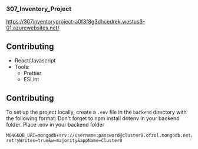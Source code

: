 ### 307_Inventory_Project

https://307inventoryproject-a0f3f8g3dhcedrek.westus3-01.azurewebsites.net/

## Contributing


* React/Javascript
* Tools:
  - Prettier
  - ESLint



## Contributing

To set up the project locally, create a `.env` file in the `backend` directory with the following format:
Don't forget to npm install dotenv in your backend folder. Place .env in your backend folder

```plaintext
MONGODB_URI=mongodb+srv://username:password@cluster0.ofzol.mongodb.net/?retryWrites=true&w=majority&appName=Cluster0
